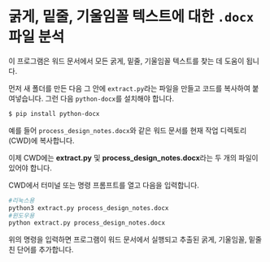 # 굵게, 밑줄, 기울임꼴 텍스트에 대한 `.docx` 파일 분석
이 프로그램은 워드 문서에서 모든 굵게, 밑줄, 기울임꼴 텍스트를 찾는 데 도움이 됩니다.

먼저 새 폴더를 만든 다음 그 안에 `extract.py`라는 파일을 만들고 코드를 복사하여 붙여넣습니다.
그런 다음 `python-docx`를 설치해야 합니다.
```bash
$ pip install python-docx
```
예를 들어 `process_design_notes.docx`와 같은 워드 문서를 현재 작업 디렉토리(CWD)에 복사합니다.

이제 CWD에는 **extract.py** 및 **process_design_notes.docx**라는 두 개의 파일이 있어야 합니다.

CWD에서 터미널 또는 명령 프롬프트를 열고 다음을 입력합니다.
```bash
#리눅스용
python3 extract.py process_design_notes.docx
#윈도우용
python extract.py process_design_notes.docx
```
위의 명령을 입력하면 프로그램이 워드 문서에서 실행되고 추출된 굵게, 기울임꼴, 밑줄 친 단어를 추가합니다.
